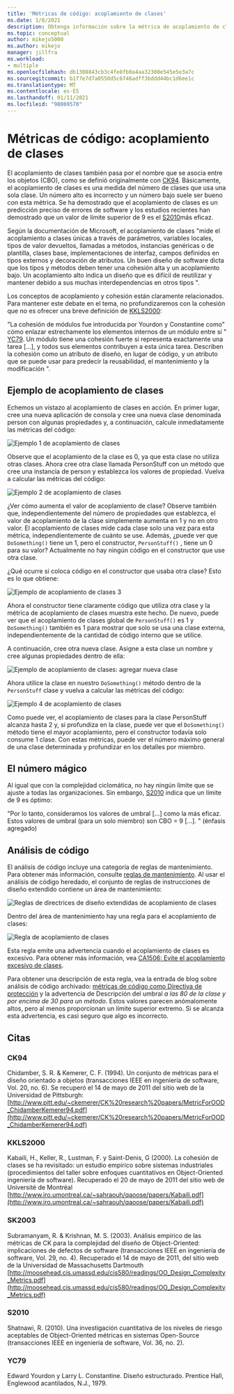 ```yaml
---
title: 'Métricas de código: acoplamiento de clases'
ms.date: 1/8/2021
description: Obtenga información sobre la métrica de acoplamiento de clases para las métricas de código en Visual Studio.
ms.topic: conceptual
author: mikejo5000
ms.author: mikejo
manager: jillfra
ms.workload:
- multiple
ms.openlocfilehash: db1308843cb3c4fe8fb0a4aa32300e545e5e3a7c
ms.sourcegitcommit: b1f7e7d7a0550d5c6f46adff3bddd44bc1d6ee1c
ms.translationtype: MT
ms.contentlocale: es-ES
ms.lasthandoff: 01/11/2021
ms.locfileid: "98069570"
---
```

# <a name="code-metrics---class-coupling"></a>Métricas de código: acoplamiento de clases

El acoplamiento de clases también pasa por el nombre que se asocia entre los objetos (CBO), como se definió originalmente con [CK94](#ck94). Básicamente, el acoplamiento de clases es una medida del número de clases que usa una sola clase. Un número alto es incorrecto y un número bajo suele ser bueno con esta métrica. Se ha demostrado que el acoplamiento de clases es un predicción preciso de errores de software y los estudios recientes han demostrado que un valor de límite superior de 9 es el [S2010](#s2010)más eficaz.

Según la documentación de Microsoft, el acoplamiento de clases "mide el acoplamiento a clases únicas a través de parámetros, variables locales, tipos de valor devueltos, llamadas a métodos, instancias genéricas o de plantilla, clases base, implementaciones de interfaz, campos definidos en tipos externos y decoración de atributos. Un buen diseño de software dicta que los tipos y métodos deben tener una cohesión alta y un acoplamiento bajo. Un acoplamiento alto indica un diseño que es difícil de reutilizar y mantener debido a sus muchas interdependencias en otros tipos ".

Los conceptos de acoplamiento y cohesión están claramente relacionados. Para mantener este debate en el tema, no profundizaremos con la cohesión que no es ofrecer una breve definición de [KKLS2000](#kkls2000):

"La cohesión de módulos fue introducida por Yourdon y Constantine como" cómo enlazar estrechamente los elementos internos de un módulo entre sí " [YC79](#yc79). Un módulo tiene una cohesión fuerte si representa exactamente una tarea [...], y todos sus elementos contribuyen a esta única tarea. Describen la cohesión como un atributo de diseño, en lugar de código, y un atributo que se puede usar para predecir la reusabilidad, el mantenimiento y la modificación ".

## <a name="class-coupling-example"></a>Ejemplo de acoplamiento de clases

Echemos un vistazo al acoplamiento de clases en acción. En primer lugar, cree una nueva aplicación de consola y cree una nueva clase denominada person con algunas propiedades y, a continuación, calcule inmediatamente las métricas del código:

![Ejemplo 1 de acoplamiento de clases](media/class-coupling-example-1.png)

Observe que el acoplamiento de la clase es 0, ya que esta clase no utiliza otras clases. Ahora cree otra clase llamada PersonStuff con un método que cree una instancia de person y establezca los valores de propiedad. Vuelva a calcular las métricas del código:

![Ejemplo 2 de acoplamiento de clases](media/class-coupling-example-2.png)

¿Ver cómo aumenta el valor de acoplamiento de clase? Observe también que, independientemente del número de propiedades que establezca, el valor de acoplamiento de la clase simplemente aumenta en 1 y no en otro valor. El acoplamiento de clases mide cada clase solo una vez para esta métrica, independientemente de cuánto se use. Además, ¿puede ver que `DoSomething()` tiene un 1, pero el constructor, `PersonStuff()` , tiene un 0 para su valor? Actualmente no hay ningún código en el constructor que use otra clase.

¿Qué ocurre si coloca código en el constructor que usaba otra clase? Esto es lo que obtiene:

![Ejemplo de acoplamiento de clases 3](media/class-coupling-example-3.png)

Ahora el constructor tiene claramente código que utiliza otra clase y la métrica de acoplamiento de clases muestra este hecho. De nuevo, puede ver que el acoplamiento de clases global de `PersonStuff()` es 1 y `DoSomething()` también es 1 para mostrar que solo se usa una clase externa, independientemente de la cantidad de código interno que se utilice.

A continuación, cree otra nueva clase. Asigne a esta clase un nombre y cree algunas propiedades dentro de ella:

![Ejemplo de acoplamiento de clases: agregar nueva clase](media/class-coupling-example-add-new-class.png)

Ahora utilice la clase en nuestro `DoSomething()` método dentro de la `PersonStuff` clase y vuelva a calcular las métricas del código:

![Ejemplo 4 de acoplamiento de clases](media/class-coupling-example-4.png)

Como puede ver, el acoplamiento de clases para la clase PersonStuff alcanza hasta 2 y, si profundiza en la clase, puede ver que el `DoSomething()` método tiene el mayor acoplamiento, pero el constructor todavía solo consume 1 clase.  Con estas métricas, puede ver el número máximo general de una clase determinada y profundizar en los detalles por miembro.

## <a name="the-magic-number"></a>El número mágico

Al igual que con la complejidad ciclomática, no hay ningún límite que se ajuste a todas las organizaciones. Sin embargo, [S2010](#s2010) indica que un límite de 9 es óptimo:

"Por lo tanto, consideramos los valores de umbral [...] como la más eficaz. Estos valores de umbral (para un solo miembro) son CBO = 9 [...]. " (énfasis agregado)

## <a name="code-analysis"></a>Análisis de código

El análisis de código incluye una categoría de reglas de mantenimiento. Para obtener más información, consulte [reglas de mantenimiento](/dotnet/fundamentals/code-analysis/quality-rules/maintainability-warnings). Al usar el análisis de código heredado, el conjunto de reglas de instrucciones de diseño extendido contiene un área de mantenimiento:

![Reglas de directrices de diseño extendidas de acoplamiento de clases](media/class-coupling-extended-design-guideline-rules.png)

Dentro del área de mantenimiento hay una regla para el acoplamiento de clases:

![Regla de acoplamiento de clases](media/class-coupling-maintainability-area-rules.png)

Esta regla emite una advertencia cuando el acoplamiento de clases es excesivo. Para obtener más información, vea [CA1506: Evite el acoplamiento excesivo de clases](/dotnet/fundamentals/code-analysis/quality-rules/ca1506).

Para obtener una descripción de esta regla, vea la entrada de blog sobre análisis de código archivado: [métricas de código como Directiva de protección](/archive/blogs/codeanalysis/code-metrics-as-check-in-policy) y la advertencia de Descripción del umbral *a las 80 de la clase y por encima de 30 para un método*.  Estos valores parecen anómalomente altos, pero al menos proporcionan un límite superior extremo. Si se alcanza esta advertencia, es casi seguro que algo es incorrecto.

## <a name="citations"></a>Citas

### <a name="ck94"></a>CK94

Chidamber, S. R. & Kemerer, C. F. (1994). Un conjunto de métricas para el diseño orientado a objetos (transacciones IEEE en ingeniería de software, Vol. 20, no. 6). Se recuperó el 14 de mayo de 2011 del sitio web de la Universidad de Pittsburgh: [http://www.pitt.edu/~ckemerer/CK%20research%20papers/MetricForOOD_ChidamberKemerer94.pdf](http://www.pitt.edu/~ckemerer/CK%20research%20papers/MetricForOOD_ChidamberKemerer94.pdf)

### <a name="kkls2000"></a>KKLS2000

Kabaili, H., Keller, R., Lustman, F. y Saint-Denis, G (2000). La cohesión de clases se ha revisitado: un estudio empírico sobre sistemas industriales (procedimientos del taller sobre enfoques cuantitativos en Object-Oriented ingeniería de software). Recuperado el 20 de mayo de 2011 del sitio web de Université de Montréal [http://www.iro.umontreal.ca/~sahraouh/qaoose/papers/Kabaili.pdf](http://www.iro.umontreal.ca/~sahraouh/qaoose/papers/Kabaili.pdf)

### <a name="sk2003"></a>SK2003

Subramanyam, R. & Krishnan, M. S. (2003). Análisis empírico de las métricas de CK para la complejidad del diseño de Object-Oriented: implicaciones de defectos de software (transacciones IEEE en ingeniería de software, Vol. 29, no. 4). Recuperado el 14 de mayo de 2011, del sitio web de la Universidad de Massachusetts Dartmouth [http://moosehead.cis.umassd.edu/cis580/readings/OO_Design_Complexity_Metrics.pdf](http://moosehead.cis.umassd.edu/cis580/readings/OO_Design_Complexity_Metrics.pdf)

### <a name="s2010"></a>S2010

Shatnawi, R. (2010). Una investigación cuantitativa de los niveles de riesgo aceptables de Object-Oriented métricas en sistemas Open-Source (transacciones IEEE en ingeniería de software, Vol. 36, no. 2).

### <a name="yc79"></a>YC79

Edward Yourdon y Larry L. Constantine. Diseño estructurado. Prentice Hall, Englewood acantilados, N.J., 1979.